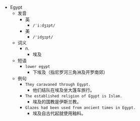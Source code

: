 - Egypt
  - 发音
    - 英
      - `/ˈiːdʒɪpt/`
    - 美
      - `/'idʒɪpt/`
  - 词义
    - n.
      - 埃及
  - 短语
    - `lower egypt`
      - 下埃及（指尼罗河三角洲及开罗南郊） 
  - 例句
    - `They caravaned through Egypt.`
      - 他们结队在埃及坐大篷车旅行。
    - `The established religion of Egypt is Islam.`
      - 埃及的国教是伊斯兰教。
    - `Glazes had been used from ancient times in Egypt.`
      - 埃及自古代起就使用釉料。

